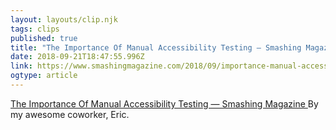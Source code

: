 ```yaml
---
layout: layouts/clip.njk 
tags: clips 
published: true 
title: "The Importance Of Manual Accessibility Testing — Smashing Magazine" 
date: 2018-09-21T18:47:55.996Z 
link: https://www.smashingmagazine.com/2018/09/importance-manual-accessibility-testing/ 
ogtype: article 
---
```

[ The Importance Of Manual Accessibility Testing — Smashing Magazine ]( https://www.smashingmagazine.com/2018/09/importance-manual-accessibility-testing/ ) 
By my awesome coworker, Eric. 